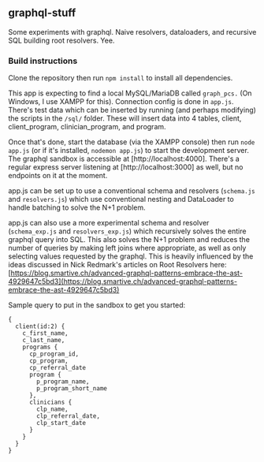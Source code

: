 ## graphql-stuff

Some experiments with graphql. Naive resolvers, dataloaders, and recursive SQL building root resolvers. Yee.

### Build instructions
Clone the repository then run `npm install` to install all dependencies.

This app is expecting to find a local MySQL/MariaDB called `graph_pcs.` (On Windows, I use XAMPP for this). Connection config is done in `app.js`. There's test data which can be inserted by running (and perhaps modifying) the scripts in the `/sql/` folder. These will insert data into 4 tables, client, client_program, clinician_program, and program.

Once that's done, start the database (via the XAMPP console) then run `node app.js` (or if it's installed, `nodemon app.js`) to start the development server. The graphql sandbox is accessible at [http://localhost:4000]. There's a regular express server listening at [http://localhost:3000] as well, but no endpoints on it at the moment.

app.js can be set up to use a conventional schema and resolvers (`schema.js` and `resolvers.js`) which use conventional nesting and DataLoader to handle batching to solve the N+1 problem. 

app.js can also use a more experimental schema and resolver (`schema_exp.js` and `resolvers_exp.js`) which recursively solves the entire graphql query into SQL. This also solves the N+1 problem and reduces the number of queries by making left joins where appropriate, as well as only selecting values requested by the graphql. This is heavily influenced by the ideas discussed in Nick Redmark's articles on Root Resolvers here: [https://blog.smartive.ch/advanced-graphql-patterns-embrace-the-ast-4929647c5bd3](https://blog.smartive.ch/advanced-graphql-patterns-embrace-the-ast-4929647c5bd3)

Sample query to put in the sandbox to get you started:
```
{
  client(id:2) {
    c_first_name,
    c_last_name,
    programs {
      cp_program_id,
      cp_program,
      cp_referral_date
      program {
        p_program_name,
        p_program_short_name
      },
      clinicians {
        clp_name,
        clp_referral_date,
        clp_start_date
      }
  	}
  }
}
```

